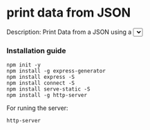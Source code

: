 # print data from JSON

Description: Print Data from a JSON using a <select>. I'm using fetch, and fetch needs to run a local server to works.

### Installation guide
```
npm init -y
npm install -g express-generator
npm install express -S
npm install connect -S
npm install serve-static -S
npm install -g http-server
```
For runing the server:
```
http-server
```
